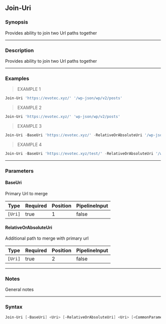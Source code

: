Join-Uri
--------

### Synopsis
Provides ability to join two Url paths together

---

### Description

Provides ability to join two Url paths together

---

### Examples
> EXAMPLE 1

```PowerShell
Join-Uri 'https://evotec.xyz/' '/wp-json/wp/v2/posts'
```
> EXAMPLE 2

```PowerShell
Join-Uri 'https://evotec.xyz/' 'wp-json/wp/v2/posts'
```
> EXAMPLE 3

```PowerShell
Join-Uri -BaseUri 'https://evotec.xyz/' -RelativeOrAbsoluteUri '/wp-json/wp/v2/posts'
```
> EXAMPLE 4

```PowerShell
Join-Uri -BaseUri 'https://evotec.xyz/test/' -RelativeOrAbsoluteUri '/wp-json/wp/v2/posts'
```

---

### Parameters
#### **BaseUri**
Primary Url to merge

|Type   |Required|Position|PipelineInput|
|-------|--------|--------|-------------|
|`[Uri]`|true    |1       |false        |

#### **RelativeOrAbsoluteUri**
Additional path to merge with primary url

|Type   |Required|Position|PipelineInput|
|-------|--------|--------|-------------|
|`[Uri]`|true    |2       |false        |

---

### Notes
General notes

---

### Syntax
```PowerShell
Join-Uri [-BaseUri] <Uri> [-RelativeOrAbsoluteUri] <Uri> [<CommonParameters>]
```

